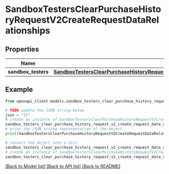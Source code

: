 # SandboxTestersClearPurchaseHistoryRequestV2CreateRequestDataRelationships


## Properties

Name | Type | Description | Notes
------------ | ------------- | ------------- | -------------
**sandbox_testers** | [**SandboxTestersClearPurchaseHistoryRequestV2CreateRequestDataRelationshipsSandboxTesters**](SandboxTestersClearPurchaseHistoryRequestV2CreateRequestDataRelationshipsSandboxTesters.md) |  | 

## Example

```python
from openapi_client.models.sandbox_testers_clear_purchase_history_request_v2_create_request_data_relationships import SandboxTestersClearPurchaseHistoryRequestV2CreateRequestDataRelationships

# TODO update the JSON string below
json = "{}"
# create an instance of SandboxTestersClearPurchaseHistoryRequestV2CreateRequestDataRelationships from a JSON string
sandbox_testers_clear_purchase_history_request_v2_create_request_data_relationships_instance = SandboxTestersClearPurchaseHistoryRequestV2CreateRequestDataRelationships.from_json(json)
# print the JSON string representation of the object
print(SandboxTestersClearPurchaseHistoryRequestV2CreateRequestDataRelationships.to_json())

# convert the object into a dict
sandbox_testers_clear_purchase_history_request_v2_create_request_data_relationships_dict = sandbox_testers_clear_purchase_history_request_v2_create_request_data_relationships_instance.to_dict()
# create an instance of SandboxTestersClearPurchaseHistoryRequestV2CreateRequestDataRelationships from a dict
sandbox_testers_clear_purchase_history_request_v2_create_request_data_relationships_from_dict = SandboxTestersClearPurchaseHistoryRequestV2CreateRequestDataRelationships.from_dict(sandbox_testers_clear_purchase_history_request_v2_create_request_data_relationships_dict)
```
[[Back to Model list]](../README.md#documentation-for-models) [[Back to API list]](../README.md#documentation-for-api-endpoints) [[Back to README]](../README.md)


